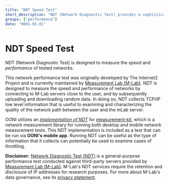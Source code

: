 ```yaml
---
title: "NDT Speed Test"
short_description: "NDT (Network Diagnostic Test) provides a sophisticated speed and diagnostic test for understanding the performance of your network"
groups: ["performance"]
date: "0001-01-01"
---
```


# NDT Speed Test

NDT (Network Diagnostic Test) is designed to measure the *speed* and
*performance* of tested networks.

This network performance test was originally developed by The Internet2 Project
and is currently maintained by [Measurement Lab
(M-Lab)](http://www.measurementlab.net/tools/ndt/). NDT is designed to measure
the speed and performance of networks by connecting to M-Lab servers close to
the user, and by subsequently uploading and downloading random data. In doing
so, NDT collects TCP/IP low level information that is useful to examining and
characterizing the quality of the network path between the user and the mLab
server.

OONI utilizes an *[implementation of
NDT](https://github.com/measurement-kit/measurement-kit/tree/master/src/libmeasurement_kit/ndt)*
for [measurement-kit](https://github.com/measurement-kit/measurement-kit),
which is a network measurement library for running both desktop and mobile
network measurement tests. This NDT implementation is included as
a test that can be run via **OONI's mobile app**. Running NDT can be useful as the
type of information that it collects can potentially be used to examine cases
of throttling.

**Disclaimer:** [Network Diagnostic Test (NDT)](https://ooni.torproject.org/nettest/ndt/) is
a general-purpose performance test conducted against third-party servers
provided by [Measurement Lab (M-Lab)](https://www.measurementlab.net/). M-Lab's
NDT services require the retention and disclosure of IP addresses for research
purposes. For more about M-Lab's data governance, see its [privacy statement](https://www.measurementlab.net/privacy/).
